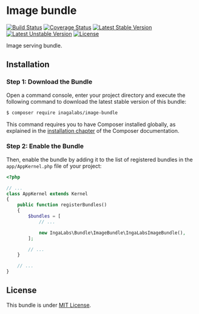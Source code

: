Image bundle
============

[![Build Status](https://travis-ci.org/ingalabs/image-bundle.svg?branch=master)](https://travis-ci.org/ingalabs/image-bundle) [![Coverage Status](https://coveralls.io/repos/github/ingalabs/image-bundle/badge.svg)](https://coveralls.io/github/ingalabs/image-bundle?branch=master) [![Latest Stable Version](https://poser.pugx.org/ingalabs/image-bundle/v/stable)](https://packagist.org/packages/ingalabs/image-bundle) [![Latest Unstable Version](https://poser.pugx.org/ingalabs/image-bundle/v/unstable)](https://packagist.org/packages/ingalabs/image-bundle) [![License](https://poser.pugx.org/ingalabs/image-bundle/license)](https://packagist.org/packages/ingalabs/image-bundle)

Image serving bundle.

Installation
------------

### Step 1: Download the Bundle

Open a command console, enter your project directory and execute the
following command to download the latest stable version of this bundle:

```bash
$ composer require inagalabs/image-bundle
```

This command requires you to have Composer installed globally, as explained
in the [installation chapter](https://getcomposer.org/doc/00-intro.md)
of the Composer documentation.

### Step 2: Enable the Bundle

Then, enable the bundle by adding it to the list of registered bundles
in the `app/AppKernel.php` file of your project:

```php
<?php

// ...
class AppKernel extends Kernel
{
    public function registerBundles()
    {
        $bundles = [
            // ...

            new IngaLabs\Bundle\ImageBundle\IngaLabsImageBundle(),
        ];

        // ...
    }

    // ...
}
```

License
-------

This bundle is under [MIT License](http://opensource.org/licenses/mit-license.php).
